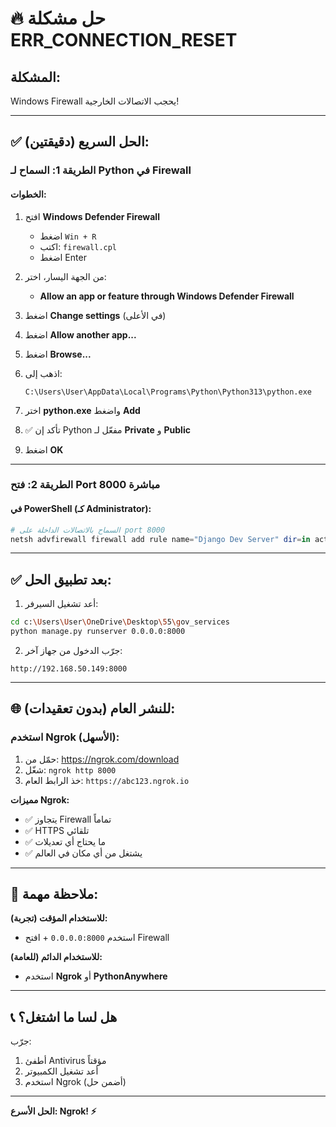 # 🔥 حل مشكلة ERR_CONNECTION_RESET

## المشكلة:
Windows Firewall يحجب الاتصالات الخارجية!

---

## ✅ الحل السريع (دقيقتين):

### الطريقة 1: السماح لـ Python في Firewall

#### الخطوات:
1. افتح **Windows Defender Firewall**
   - اضغط `Win + R`
   - اكتب: `firewall.cpl`
   - اضغط Enter

2. من الجهة اليسار، اختر:
   - **Allow an app or feature through Windows Defender Firewall**

3. اضغط **Change settings** (في الأعلى)

4. اضغط **Allow another app...**

5. اضغط **Browse...**

6. اذهب إلى:
   ```
   C:\Users\User\AppData\Local\Programs\Python\Python313\python.exe
   ```

7. اختر **python.exe** واضغط **Add**

8. ✅ تأكد إن Python مفعّل لـ **Private** و **Public**

9. اضغط **OK**

---

### الطريقة 2: فتح Port 8000 مباشرة

#### في PowerShell (كـ Administrator):
```powershell
# السماح بالاتصالات الداخلة على port 8000
netsh advfirewall firewall add rule name="Django Dev Server" dir=in action=allow protocol=TCP localport=8000
```

---

## ✅ بعد تطبيق الحل:

1. أعد تشغيل السيرفر:
```bash
cd c:\Users\User\OneDrive\Desktop\55\gov_services
python manage.py runserver 0.0.0.0:8000
```

2. جرّب الدخول من جهاز آخر:
```
http://192.168.50.149:8000
```

---

## 🌐 للنشر العام (بدون تعقيدات):

### استخدم Ngrok (الأسهل):
1. حمّل من: https://ngrok.com/download
2. شغّل: `ngrok http 8000`
3. خذ الرابط العام: `https://abc123.ngrok.io`

**مميزات Ngrok:**
- ✅ يتجاوز Firewall تماماً
- ✅ HTTPS تلقائي
- ✅ ما يحتاج أي تعديلات
- ✅ يشتغل من أي مكان في العالم

---

## 🚨 ملاحظة مهمة:

**للاستخدام المؤقت (تجربة):**
- استخدم `0.0.0.0:8000` + افتح Firewall

**للاستخدام الدائم (للعامة):**
- استخدم **Ngrok** أو **PythonAnywhere**

---

## 📞 هل لسا ما اشتغل؟

جرّب:
1. أطفئ Antivirus مؤقتاً
2. أعد تشغيل الكمبيوتر
3. استخدم Ngrok (أضمن حل)

---

**الحل الأسرع: Ngrok! ⚡**
